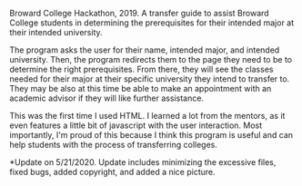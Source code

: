 Broward College Hackathon, 2019.
  A transfer guide to assist Broward College students 
  in determining the prerequisites for their intended major at their intended university.

  The program asks the user for their name, intended major, and intended university. Then, the program redirects them to the page
  they need to be to determine the right prerequisites. From there, they will see the classes needed for their major at their
  specific university they intend to transfer to. They may be also at this time be able to make an appointment with an academic 
  advisor if they will like further assistance.
  
  
  This was the first time I used HTML. I learned a lot from the mentors, as it even features a little bit of javascript with the user         interaction. Most importantly, I'm proud of this because I think this program is useful and can help students with the process of        transferring colleges.
  
  *Update on 5/21/2020. Update includes minimizing the excessive files, fixed bugs, added copyright, and added a nice picture.
